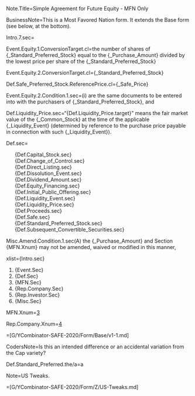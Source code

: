 
Note.Title=Simple Agreement for Future Equity - MFN Only


BusinessNote=This is a Most Favored Nation form. It extends the Base form (see below, at the bottom).

Intro.7.sec=</i>

Event.Equity.1.ConversionTarget.cl=the number of shares of {_Standard_Preferred_Stock} equal to the {_Purchase_Amount} divided by the lowest price per share of the {_Standard_Preferred_Stock}

Event.Equity.2.ConversionTarget.cl={_Standard_Preferred_Stock}

Def.Safe_Preferred_Stock.ReferencePrice.cl={_Safe_Price}

Event.Equity.2.Condition.1.sec=(i) are the same documents to be entered into with the purchasers of {_Standard_Preferred_Stock}, and 

Def.Liquidity_Price.sec=“{Def.Liquidity_Price.target}” means the fair market value of the {_Common_Stock} at the time of the applicable {_Liquidity_Event} (determined by reference to the purchase price payable in connection with such {_Liquidity_Event}).

Def.sec=<ul type="none"><li>{Def.Capital_Stock.sec}</li><li>{Def.Change_of_Control.sec}</li><li>{Def.Direct_Listing.sec}</li><li>{Def.Dissolution_Event.sec}</li><li>{Def.Dividend_Amount.sec}</li><li>{Def.Equity_Financing.sec}</li><li>{Def.Initial_Public_Offering.sec}</li><li>{Def.Liquidity_Event.sec}</li><li>{Def.Liquidity_Price.sec}</li><li>{Def.Proceeds.sec}</li><li>{Def.Safe.sec}</li><li>{Def.Standard_Preferred_Stock.sec}</li><li>{Def.Subsequent_Convertible_Securities.sec}</li></ul>

Misc.Amend.Condition.1.sec(A) the {_Purchase_Amount} and Section {MFN.Xnum} may not be amended, waived or modified in this manner,

xlist={Intro.sec}<ol><li>{Event.Sec}</li><li>{Def.Sec}</li><li>{MFN.Sec}</li><li>{Rep.Company.Sec}</li><li>{Rep.Investor.Sec}</li><li>{Misc.Sec}</li></ol>

MFN.Xnum=<a href='#Rep.Company.Sec'>3</a>

Rep.Company.Xnum=<a href='#Rep.Company.Sec'>4</a>

=[G/YCombinator-SAFE-2020/Form/Base/v1-1.md]

CodersNote=Is this an intended difference or an accidental variation from the Cap variety?

Def.Standard_Preferred.the/a=a

Note=US Tweaks.

=[G/YCombinator-SAFE-2020/Form/Z/US-Tweaks.md]
